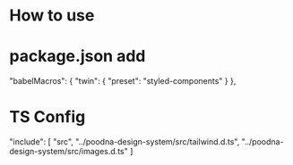 # How to use

# package.json add

"babelMacros": {
"twin": {
"preset": "styled-components"
}
},

# TS Config

"include": [
"src",
"../poodna-design-system/src/tailwind.d.ts",
"../poodna-design-system/src/images.d.ts"
]
